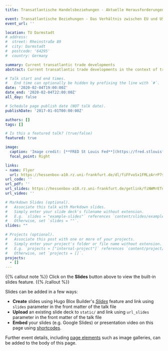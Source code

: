 ```yaml
---
title: Transatlantische Handelsbeziehungen - Aktuelle Herausforderungen

event: Transatlantische Beziehungen - Das Verhältnis zwischen EU und USA
event_url: ''

location: TU Darmstadt
# address:
#  street: Rheinstraße 89
#  city: Darmstadt
#  postcode: '64295'
#  country: Germany

summary: Current transatlantic trade developments
abstract: Current transatlantic trade developments in the context of transatlatic relations, organized by the Friedrich Naumann Stiftung

# Talk start and end times.
#   End time can optionally be hidden by prefixing the line with `#`.
date: '2020-02-04T19:00:00Z'
date_end: '2020-02-04T22:00:00Z'
all_day: false

# Schedule page publish date (NOT talk date).
publishDate: '2017-01-01T00:00:00Z'

authors: []
tags: []

# Is this a featured talk? (true/false)
featured: true

image:
  caption: 'Image credit: [**FRED St Louis Fed**](https://fred.stlouisfed.org)'
  focal_point: Right

links:
- name: Flyer
  url: https://hessenbox-a10.rz.uni-frankfurt.de/dl/fiFFvoSx1FMLzArrP7sYE2/bsp-flyer-vortragsreihe.pdf
url_code: ''
url_pdf: ''
url_slides: https://hessenbox-a10.rz.uni-frankfurt.de/getlink/fiNWMrETuKGdtxgvE7Qsph/meyer-gohde.pdf
url_video: ''

# Markdown Slides (optional).
#   Associate this talk with Markdown slides.
#   Simply enter your slide deck's filename without extension.
#   E.g. `slides = "example-slides"` references `content/slides/example-slides.md`.
#   Otherwise, set `slides = ""`.
slides: ""

# Projects (optional).
#   Associate this post with one or more of your projects.
#   Simply enter your project's folder or file name without extension.
#   E.g. `projects = ["internal-project"]` references `content/project/deep-learning/index.md`.
#   Otherwise, set `projects = []`.
projects:
  - []
---
```


{{% callout note %}}
Click on the **Slides** button above to view the built-in slides feature.
{{% /callout %}}

Slides can be added in a few ways:

- **Create** slides using Hugo Blox Builder's [_Slides_](https://docs.hugoblox.com/reference/content-types/) feature and link using `slides` parameter in the front matter of the talk file
- **Upload** an existing slide deck to `static/` and link using `url_slides` parameter in the front matter of the talk file
- **Embed** your slides (e.g. Google Slides) or presentation video on this page using [shortcodes](https://docs.hugoblox.com/reference/markdown/).

Further event details, including [page elements](https://docs.hugoblox.com/reference/markdown/) such as image galleries, can be added to the body of this page.
